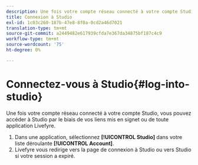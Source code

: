 ```yaml
---
description: Une fois votre compte réseau connecté à votre compte Studio, vous pouvez accéder à Studio par le biais de vos liens mis en signet ou de toute application Livefyre.
title: Connexion à Studio
exl-id: 1c03c260-187b-47e8-8f0a-0cd2a46d7021
translation-type: tm+mt
source-git-commit: a2449482e617939cfda7e367da34875bf187c4c9
workflow-type: tm+mt
source-wordcount: '75'
ht-degree: 0%

---
```


# Connectez-vous à Studio{#log-into-studio}

Une fois votre compte réseau connecté à votre compte Studio, vous pouvez accéder à Studio par le biais de vos liens mis en signet ou de toute application Livefyre.

1. Dans une application, sélectionnez **[!UICONTROL Studio]** dans votre liste déroulante **[!UICONTROL Account]**.
1. Livefyre vous redirige vers la page de connexion à Studio ou vers Studio si votre session a expiré.
